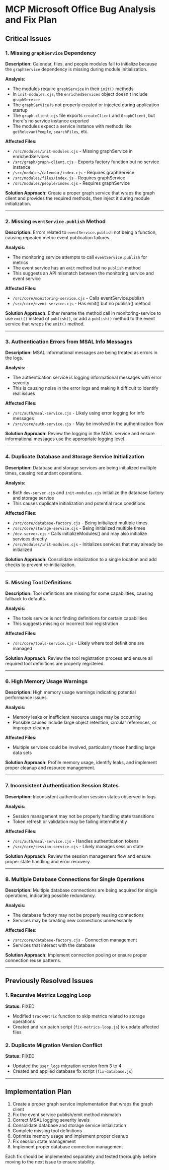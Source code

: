 # MCP Microsoft Office Bug Analysis and Fix Plan

## Critical Issues

### 1. Missing `graphService` Dependency

**Description:**
Calendar, files, and people modules fail to initialize because the `graphService` dependency is missing during module initialization.

**Analysis:**
- The modules require `graphService` in their `init()` methods
- In `init-modules.cjs`, the `enrichedServices` object doesn't include `graphService`
- The `graphService` is not properly created or injected during application startup
- The `graph-client.cjs` file exports `createClient` and `GraphClient`, but there's no service instance exported
- The modules expect a service instance with methods like `getRelevantPeople`, `searchFiles`, etc.

**Affected Files:**
- `/src/modules/init-modules.cjs` - Missing graphService in enrichedServices
- `/src/graph/graph-client.cjs` - Exports factory function but no service instance
- `/src/modules/calendar/index.cjs` - Requires graphService
- `/src/modules/files/index.js` - Requires graphService
- `/src/modules/people/index.cjs` - Requires graphService

**Solution Approach:**
Create a proper graph service that wraps the graph client and provides the required methods, then inject it during module initialization.

---

### 2. Missing `eventService.publish` Method

**Description:**
Errors related to `eventService.publish` not being a function, causing repeated metric event publication failures.

**Analysis:**
- The monitoring service attempts to call `eventService.publish` for metrics
- The event service has an `emit` method but no `publish` method
- This suggests an API mismatch between the monitoring service and event service

**Affected Files:**
- `/src/core/monitoring-service.cjs` - Calls eventService.publish
- `/src/core/event-service.cjs` - Has emit() but no publish() method

**Solution Approach:**
Either rename the method call in monitoring-service to use `emit()` instead of `publish()`, or add a `publish()` method to the event service that wraps the `emit()` method.

---

### 3. Authentication Errors from MSAL Info Messages

**Description:**
MSAL informational messages are being treated as errors in the logs.

**Analysis:**
- The authentication service is logging informational messages with error severity
- This is causing noise in the error logs and making it difficult to identify real issues

**Affected Files:**
- `/src/auth/msal-service.cjs` - Likely using error logging for info messages
- `/src/core/auth-service.cjs` - May be involved in the authentication flow

**Solution Approach:**
Review the logging in the MSAL service and ensure informational messages use the appropriate logging level.

---

### 4. Duplicate Database and Storage Service Initialization

**Description:**
Database and storage services are being initialized multiple times, causing redundant operations.

**Analysis:**
- Both `dev-server.cjs` and `init-modules.cjs` initialize the database factory and storage service
- This causes duplicate initialization and potential race conditions

**Affected Files:**
- `/src/core/database-factory.cjs` - Being initialized multiple times
- `/src/core/storage-service.cjs` - Being initialized multiple times
- `/dev-server.cjs` - Calls initializeModules() and may also initialize services directly
- `/src/modules/init-modules.cjs` - Initializes services that may already be initialized

**Solution Approach:**
Consolidate initialization to a single location and add checks to prevent re-initialization.

---

### 5. Missing Tool Definitions

**Description:**
Tool definitions are missing for some capabilities, causing fallback to defaults.

**Analysis:**
- The tools service is not finding definitions for certain capabilities
- This suggests missing or incorrect tool registration

**Affected Files:**
- `/src/core/tools-service.cjs` - Likely where tool definitions are managed

**Solution Approach:**
Review the tool registration process and ensure all required tool definitions are properly registered.

---

### 6. High Memory Usage Warnings

**Description:**
High memory usage warnings indicating potential performance issues.

**Analysis:**
- Memory leaks or inefficient resource usage may be occurring
- Possible causes include large object retention, circular references, or improper cleanup

**Affected Files:**
- Multiple services could be involved, particularly those handling large data sets

**Solution Approach:**
Profile memory usage, identify leaks, and implement proper cleanup and resource management.

---

### 7. Inconsistent Authentication Session States

**Description:**
Inconsistent authentication session states observed in logs.

**Analysis:**
- Session management may not be properly handling state transitions
- Token refresh or validation may be failing intermittently

**Affected Files:**
- `/src/auth/msal-service.cjs` - Handles authentication tokens
- `/src/core/session-service.cjs` - Likely manages session state

**Solution Approach:**
Review the session management flow and ensure proper state handling and error recovery.

---

### 8. Multiple Database Connections for Single Operations

**Description:**
Multiple database connections are being acquired for single operations, indicating possible redundancy.

**Analysis:**
- The database factory may not be properly reusing connections
- Services may be creating new connections unnecessarily

**Affected Files:**
- `/src/core/database-factory.cjs` - Connection management
- Services that interact with the database

**Solution Approach:**
Implement connection pooling or ensure proper connection reuse patterns.

---

## Previously Resolved Issues

### 1. Recursive Metrics Logging Loop

**Status:** FIXED
- Modified `trackMetric` function to skip metrics related to storage operations
- Created and ran patch script (`fix-metrics-loop.js`) to update affected files

### 2. Duplicate Migration Version Conflict

**Status:** FIXED
- Updated the `user_logs` migration version from 3 to 4
- Created and applied database fix script (`fix-database.js`)

---

## Implementation Plan

1. Create a proper graph service implementation that wraps the graph client
2. Fix the event service publish/emit method mismatch
3. Correct MSAL logging severity levels
4. Consolidate database and storage service initialization
5. Complete missing tool definitions
6. Optimize memory usage and implement proper cleanup
7. Fix session state management
8. Implement proper database connection management

Each fix should be implemented separately and tested thoroughly before moving to the next issue to ensure stability.
